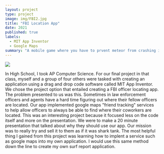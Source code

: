 ```yaml
---
layout: project
type: project
image: img/FBI2.jpg
title: "FBI Location App"
date: 2021
published: true
labels:
  - MIT App Inventor
  - Google Maps
summary: "A mobile game where you have to prvent meteor from crashing into your ship."
---
```


<img class="img-fluid" src="../img/FBILogo.png">

In High School, I took AP Computer Science. For our final project in that class, myself and a group of four others were tasked with creating an application using a drag and drop code software called MIT App Inventor. We chose the project option that entailed creating a FBI officer locating app. The problem presented to us was this. Sometimes in law enforcement officers and agents have a hard time figuring out where their fellow officers are located. Our app implemented google maps "friend tracking" services to help allow officers to always be able to find where their coworkers are located. This was an interesting project because it focused less on the code itself and more on the presentation. We were to make a 20 minute presentation that talked about why they should use our app. Our mission was to really try and sell it to them as if it was shark tank. 
The most helpful thing I gained from this project was learning how to implent a service such as google maps into my own application. I would use this same method down the line to create my own surf report application.
